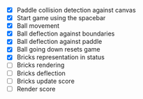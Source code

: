 - [x] Paddle collision detection against canvas
- [x] Start game using the spacebar
- [x] Ball movement
- [x] Ball deflection against boundaries
- [x] Ball deflection against paddle
- [x] Ball going down resets game
- [x] Bricks representation in status
- [ ] Bricks rendering
- [ ] Bricks deflection
- [ ] Bricks update score
- [ ] Render score
